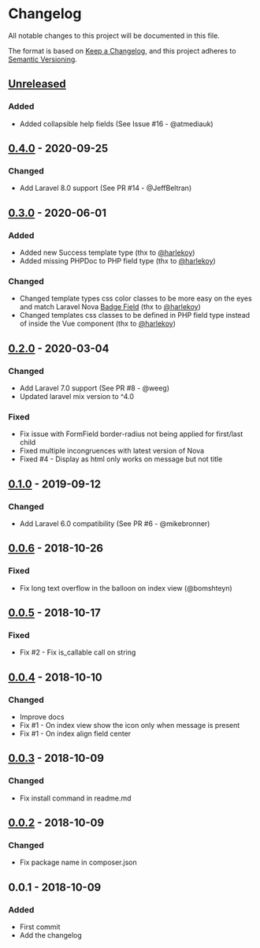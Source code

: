 # Changelog
All notable changes to this project will be documented in this file.

The format is based on [Keep a Changelog](https://keepachangelog.com/en/1.0.0/),
and this project adheres to [Semantic Versioning](https://semver.org/spec/v2.0.0.html).

## [Unreleased]

### Added
- Added collapsible help fields (See Issue #16 - @atmediauk)

## [0.4.0] - 2020-09-25

### Changed
- Add Laravel 8.0 support (See PR #14 - @JeffBeltran)

## [0.3.0] - 2020-06-01

### Added
- Added new Success template type (thx to [@harlekoy](https://github.com/harlekoy))
- Added missing PHPDoc to PHP field type (thx to [@harlekoy](https://github.com/harlekoy))

### Changed
- Changed template types css color classes to be more easy on the eyes and match Laravel Nova [Badge Field](https://nova.laravel.com/docs/3.0/resources/fields.html#badge-field) (thx to [@harlekoy](https://github.com/harlekoy))
- Changed templates css classes to be defined in PHP field type instead of inside the Vue component (thx to [@harlekoy](https://github.com/harlekoy))

## [0.2.0] - 2020-03-04

### Changed
- Add Laravel 7.0 support (See PR #8 - @weeg)
- Updated laravel mix version to ^4.0

### Fixed
- Fix issue with FormField border-radius not being applied for first/last child
- Fixed multiple incongruences with latest version of Nova
- Fixed #4 - Display as html only works on message but not title

## [0.1.0] - 2019-09-12

### Changed
- Add Laravel 6.0 compatibility (See PR #6 - @mikebronner)

## [0.0.6] - 2018-10-26

### Fixed
- Fix long text overflow in the balloon on index view (@bomshteyn)

## [0.0.5] - 2018-10-17

### Fixed
- Fix #2 - Fix is_callable call on string

## [0.0.4] - 2018-10-10

### Changed
- Improve docs
- Fix #1 - On index view show the icon only when message is present
- Fix #1 - On index align field center

## [0.0.3] - 2018-10-09

### Changed
- Fix install command in readme.md

## [0.0.2] - 2018-10-09

### Changed
- Fix package name in composer.json

## 0.0.1 - 2018-10-09

### Added
- First commit
- Add the changelog

[Unreleased]: https://github.com/comodolab/nova-help/compare/0.4.0...HEAD
[0.4.0]: https://github.com/comodolab/nova-help/compare/0.3.0...0.4.0
[0.3.0]: https://github.com/comodolab/nova-help/compare/0.2.0...0.3.0
[0.2.0]: https://github.com/comodolab/nova-help/compare/0.1.0...0.2.0
[0.1.0]: https://github.com/comodolab/nova-help/compare/0.0.6...0.1.0
[0.0.6]: https://github.com/comodolab/nova-help/compare/0.0.5...0.0.6
[0.0.5]: https://github.com/comodolab/nova-help/compare/0.0.4...0.0.5
[0.0.4]: https://github.com/comodolab/nova-help/compare/0.0.3...0.0.4
[0.0.3]: https://github.com/comodolab/nova-help/compare/0.0.2...0.0.3
[0.0.2]: https://github.com/comodolab/nova-help/compare/0.0.1...0.0.2
